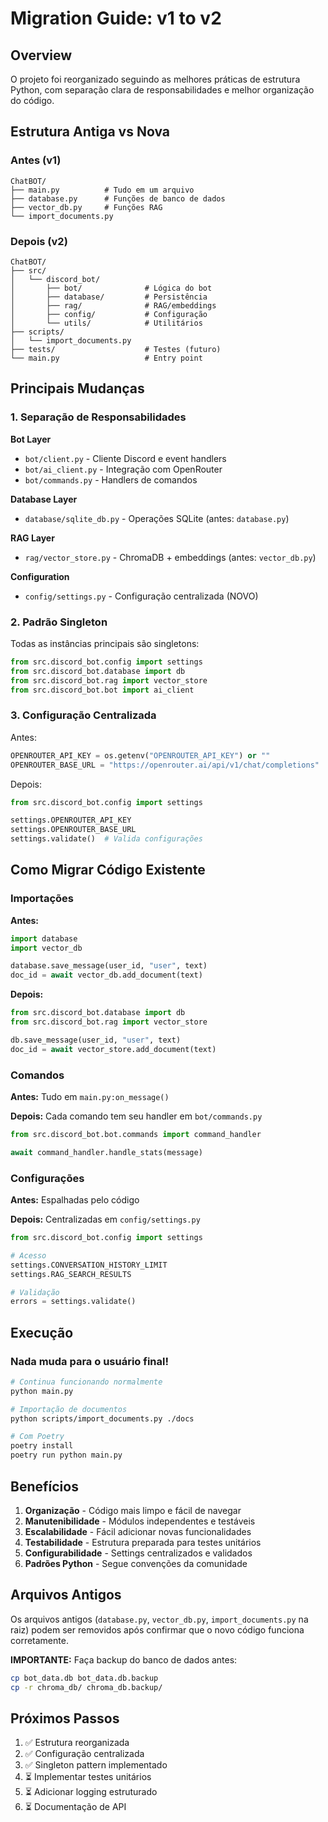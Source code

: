 # Migration Guide: v1 to v2

## Overview

O projeto foi reorganizado seguindo as melhores práticas de estrutura Python, com separação clara de responsabilidades e melhor organização do código.

## Estrutura Antiga vs Nova

### Antes (v1)
```
ChatBOT/
├── main.py          # Tudo em um arquivo
├── database.py      # Funções de banco de dados
├── vector_db.py     # Funções RAG
└── import_documents.py
```

### Depois (v2)
```
ChatBOT/
├── src/
│   └── discord_bot/
│       ├── bot/              # Lógica do bot
│       ├── database/         # Persistência
│       ├── rag/              # RAG/embeddings
│       ├── config/           # Configuração
│       └── utils/            # Utilitários
├── scripts/
│   └── import_documents.py
├── tests/                    # Testes (futuro)
└── main.py                   # Entry point
```

## Principais Mudanças

### 1. Separação de Responsabilidades

**Bot Layer**
- `bot/client.py` - Cliente Discord e event handlers
- `bot/ai_client.py` - Integração com OpenRouter
- `bot/commands.py` - Handlers de comandos

**Database Layer**
- `database/sqlite_db.py` - Operações SQLite (antes: `database.py`)

**RAG Layer**
- `rag/vector_store.py` - ChromaDB + embeddings (antes: `vector_db.py`)

**Configuration**
- `config/settings.py` - Configuração centralizada (NOVO)

### 2. Padrão Singleton

Todas as instâncias principais são singletons:
```python
from src.discord_bot.config import settings
from src.discord_bot.database import db
from src.discord_bot.rag import vector_store
from src.discord_bot.bot import ai_client
```

### 3. Configuração Centralizada

Antes:
```python
OPENROUTER_API_KEY = os.getenv("OPENROUTER_API_KEY") or ""
OPENROUTER_BASE_URL = "https://openrouter.ai/api/v1/chat/completions"
```

Depois:
```python
from src.discord_bot.config import settings

settings.OPENROUTER_API_KEY
settings.OPENROUTER_BASE_URL
settings.validate()  # Valida configurações
```

## Como Migrar Código Existente

### Importações

**Antes:**
```python
import database
import vector_db

database.save_message(user_id, "user", text)
doc_id = await vector_db.add_document(text)
```

**Depois:**
```python
from src.discord_bot.database import db
from src.discord_bot.rag import vector_store

db.save_message(user_id, "user", text)
doc_id = await vector_store.add_document(text)
```

### Comandos

**Antes:** Tudo em `main.py:on_message()`

**Depois:** Cada comando tem seu handler em `bot/commands.py`
```python
from src.discord_bot.bot.commands import command_handler

await command_handler.handle_stats(message)
```

### Configurações

**Antes:** Espalhadas pelo código

**Depois:** Centralizadas em `config/settings.py`
```python
from src.discord_bot.config import settings

# Acesso
settings.CONVERSATION_HISTORY_LIMIT
settings.RAG_SEARCH_RESULTS

# Validação
errors = settings.validate()
```

## Execução

### Nada muda para o usuário final!

```bash
# Continua funcionando normalmente
python main.py

# Importação de documentos
python scripts/import_documents.py ./docs

# Com Poetry
poetry install
poetry run python main.py
```

## Benefícios

1. **Organização** - Código mais limpo e fácil de navegar
2. **Manutenibilidade** - Módulos independentes e testáveis
3. **Escalabilidade** - Fácil adicionar novas funcionalidades
4. **Testabilidade** - Estrutura preparada para testes unitários
5. **Configurabilidade** - Settings centralizados e validados
6. **Padrões Python** - Segue convenções da comunidade

## Arquivos Antigos

Os arquivos antigos (`database.py`, `vector_db.py`, `import_documents.py` na raiz) podem ser removidos após confirmar que o novo código funciona corretamente.

**IMPORTANTE:** Faça backup do banco de dados antes:
```bash
cp bot_data.db bot_data.db.backup
cp -r chroma_db/ chroma_db.backup/
```

## Próximos Passos

1. ✅ Estrutura reorganizada
2. ✅ Configuração centralizada
3. ✅ Singleton pattern implementado
4. ⏳ Implementar testes unitários
5. ⏳ Adicionar logging estruturado
6. ⏳ Documentação de API
